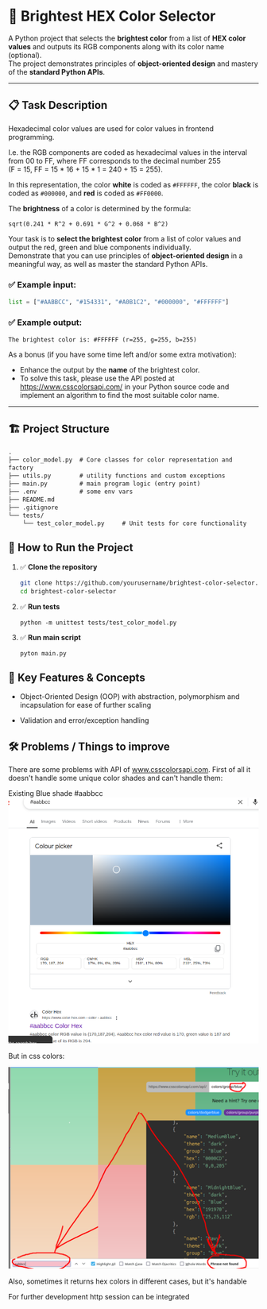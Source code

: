 # 🎨 Brightest HEX Color Selector

A Python project that selects the **brightest color** from a list of **HEX color values** and outputs its RGB components along with its color name (optional).  
The project demonstrates principles of **object-oriented design** and mastery of the **standard Python APIs**.

---

## 📋 Task Description

 Hexadecimal color values are used for color values in frontend programming.  
  
 I.e. the RGB components are coded as hexadecimal values in the interval from 00 to FF, where FF corresponds to the decimal number 255  
 (F = 15, FF = 15 * 16 + 15 * 1 = 240 + 15 = 255).  
  
 In this representation, the color **white** is coded as `#FFFFFF`, the color **black** is coded as `#000000`, and **red** is coded as `#FF0000`.  
  
 The **brightness** of a color is determined by the formula:  
  
 ```
 sqrt(0.241 * R^2 + 0.691 * G^2 + 0.068 * B^2)
 ```  
  
 Your task is to **select the brightest color** from a list of color values and output the red, green and blue components individually.  
 Demonstrate that you can use principles of **object-oriented design** in a meaningful way, as well as master the standard Python APIs.  
  
 ### ✅ Example input:  
 ```python
 list = ["#AABBCC", "#154331", "#A0B1C2", "#000000", "#FFFFFF"]
 ```  
  
 ### ✅ Example output:  
 ```
 The brightest color is: #FFFFFF (r=255, g=255, b=255)
 ```  
  
 As a bonus (if you have some time left and/or some extra motivation):  
 - Enhance the output by the **name** of the brightest color.  
 - To solve this task, please use the API posted at https://www.csscolorsapi.com/ in your Python source code and implement an algorithm to find the most suitable color name.  


---

## 🏗️ Project Structure

    .
    ├── color_model.py  # Core classes for color representation and factory
    ├── utils.py        # utility functions and custom exceptions 
    ├── main.py         # main program logic (entry point)
    ├── .env            # some env vars
    ├── README.md
    ├── .gitignore
    └── tests/ 
        └── test_color_model.py     # Unit tests for core functionality

## 🚀 How to Run the Project

1. ✅ **Clone the repository**  
   ```bash
   git clone https://github.com/yourusername/brightest-color-selector.git
   cd brightest-color-selector
   ```

2. ✅ **Run tests**  
   ``` 
   python -m unittest tests/test_color_model.py
   ```
2. ✅ **Run main script**  
   ``` 
   pyton main.py
   ```

## 🔧 Key Features & Concepts

- Object-Oriented Design (OOP) with abstraction, polymorphism and incapsulation for ease of further scaling

- Validation and error/exception handling

## 🛠️ Problems / Things to improve

There are some problems with API of www.csscolorsapi.com. First of all it doesn't handle some unique color shades and can't handle them:

Existing Blue shade #aabbcc
![alt text](image.png)

But in css colors: 

![alt text](image-1.png)


Also, sometimes it returns hex colors in different cases, but it's handable


For further development http session can be integrated